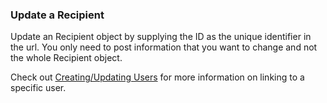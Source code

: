 ### Update a Recipient

Update an Recipient object by supplying the ID as the unique identifier in the url. 
You only need to post information that you want to change and not the whole Recipient object.

Check out [Creating/Updating Users](#creating-updating-users) for more information on linking to a specific user.
